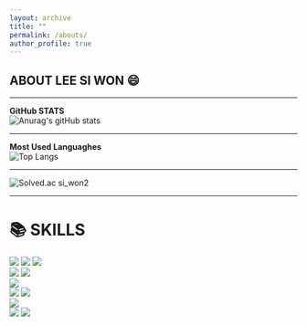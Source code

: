 ```yaml
---
layout: archive
title: ""
permalink: /abouts/
author_profile: true
---
```

## ABOUT LEE SI WON :smile: <br>

* * *
__GitHub STATS__ <br>
![Anurag's gitHub stats](https://github-readme-stats.vercel.app/api?username=Leesiwon2&show_icons=true&theme=transparent)

* * *
__Most Used Languaghes__ <br>
![Top Langs](https://github-readme-stats.vercel.app/api/top-langs/?username=anuraghazra&layout=compact)

* * *

![Solved.ac si_won2](http://mazassumnida.wtf/api/v2/generate_badge?boj=si_won2)

* * *
<div><h1>📚 SKILLS</h1></div>

<div> 
  <img src="https://img.shields.io/badge/java-007396?style=for-the-badge&logo=java&logoColor=white"> 
  <img src="https://img.shields.io/badge/javascript-F7DF1E?style=for-the-badge&logo=javascript&logoColor=black"> 
  <img src="https://img.shields.io/badge/jquery-0769AD?style=for-the-badge&logo=jquery&logoColor=white">
  <br>
  
  <img src="https://img.shields.io/badge/Microsoft%20SQL%20Sever-CC2927?style=for-the-badge&logo=microsoft%20sql%20server&logoColor=white">
  <img src="https://img.shields.io/badge/mariaDB-003545?style=for-the-badge&logo=mariaDB&logoColor=white"> 
  <br>
  
  <img src="https://img.shields.io/badge/delphi-F80000?style=for-the-badge&logo=delphi&logoColor=#EE1F35"> 
  <br>
  
  <img src="https://img.shields.io/badge/spring-6DB33F?style=for-the-badge&logo=spring&logoColor=white"> 
  <img src="https://img.shields.io/badge/springBoot-6DB33F?style=for-the-badge&logo=springBoot&logoColor=white"> 
  <br>
  
  <img src="https://img.shields.io/badge/Ionic-%233880FF.svg?style=for-the-badge&logo=Ionic&logoColor=white">
  <br>

  <img src="https://img.shields.io/badge/github-181717?style=for-the-badge&logo=github&logoColor=white">
  <img src="https://img.shields.io/badge/git-F05032?style=for-the-badge&logo=git&logoColor=white">
  <br>
</div>

